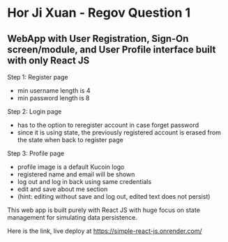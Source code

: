 # Hor Ji Xuan - Regov Question 1 

## WebApp with User Registration, Sign-On screen/module, and User Profile interface built with only React JS

Step 1: Register page
- min username length is 4
- min password length is 8

Step 2: Login page
- has to the option to reregister account in case forget password 
- since it is using state, the previously registered account is erased from the state when back to register page

Step 3: Profile page
- profile image is a default Kucoin logo
- registered name and email will be shown
- log out and log in back using same credentials
- edit and save about me section
- (hint: editing without save and log out, edited text does not persist)

This web app is built purely with React JS with huge focus on state management for simulating data persistence.

Here is the link, live deploy at https://simple-react-js.onrender.com/

